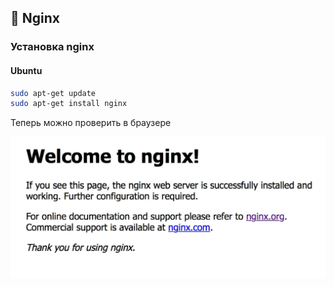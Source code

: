 ## 🤖 Nginx

### Установка nginx

#### Ubuntu

```sh
sudo apt-get update
sudo apt-get install nginx
```

Теперь можно проверить в браузере

![Alt text](images/image.png)
